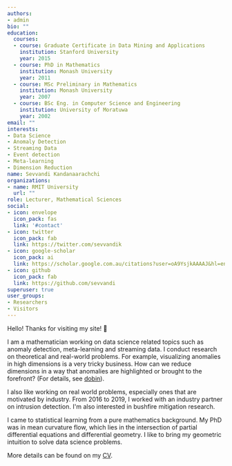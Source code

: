 ```yaml
---
authors:
- admin
bio: ""
education:
  courses:
  - course: Graduate Certificate in Data Mining and Applications
    institution: Stanford University
    year: 2015
  - course: PhD in Mathematics
    institution: Monash University
    year: 2011
  - course: MSc Preliminary in Mathematics
    institution: Monash University
    year: 2007
  - course: BSc Eng. in Computer Science and Engineering
    institution: University of Moratuwa
    year: 2002
email: ""
interests:
- Data Science
- Anomaly Detection
- Streaming Data
- Event detection
- Meta-learning
- Dimension Reduction
name: Sevvandi Kandanaarachchi
organizations:
- name: RMIT University
  url: ""
role: Lecturer, Mathematical Sciences
social:
- icon: envelope
  icon_pack: fas
  link: '#contact'
- icon: twitter
  icon_pack: fab
  link: https://twitter.com/sevvandik
- icon: google-scholar
  icon_pack: ai
  link: https://scholar.google.com.au/citations?user=oA9YsjkAAAAJ&hl=en
- icon: github
  icon_pack: fab
  link: https://github.com/sevvandi
superuser: true
user_groups:
- Researchers
- Visitors
---
```


Hello! Thanks for visiting my site! :wave:  

I am a mathematician working on  data science related topics such as anomaly detection, meta-learning and streaming data. I conduct research on theoretical and real-world problems. For example,  visualizing anomalies in high dimensions is a very tricky business.  How can we reduce dimensions in a way that anomalies are highlighted or brought to the forefront? (For details, see [dobin](https://sevvandi.github.io/dobin/index.html)).

I also like working on real world problems, especially ones that are motivated by industry. From 2016 to 2019, I worked with an industry partner on intrusion detection. I'm also interested in bushfire mitigation research. 

I came to statistical learning from a pure mathematics background.  My PhD was in mean curvature flow, which lies in the intersection of partial differential equations and differential geometry. I like to bring my geometric intuition to solve data science problems. 

More details can be found on my [CV](/img/CV.pdf).
